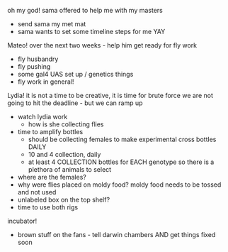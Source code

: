 oh my god! sama offered to help me with my masters
- send sama my met mat
- sama wants to set some timeline steps for me YAY

Mateo!
over the next two weeks - help him get ready for fly work
- fly husbandry
- fly pushing
- some gal4 UAS set up / genetics things
- fly work in general!

Lydia!
it is not a time to be creative, it is time for brute force
we are not going to hit the deadline - but we can ramp up

- watch lydia work 
	- how is she collecting flies
- time to amplify bottles 
	- should be collecting females to make experimental cross bottles DAILY
	- 10 and 4 collection, daily
	- at least 4 COLLECTION bottles for EACH genotype so there is a plethora of animals to select
- where are the females?
- why were flies placed on moldy food? moldy food needs to be tossed and not used
- unlabeled box on the top shelf?
- time to use both rigs

incubator!
- brown stuff on the fans - tell darwin chambers AND get things fixed soon